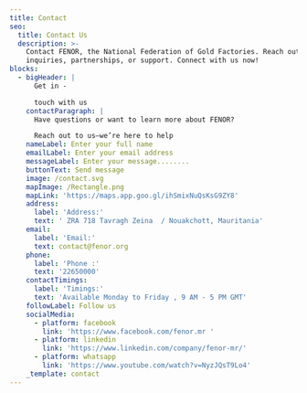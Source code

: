 ```yaml
---
title: Contact
seo:
  title: Contact Us
  description: >-
    Contact FENOR, the National Federation of Gold Factories. Reach out for
    inquiries, partnerships, or support. Connect with us now!
blocks:
  - bigHeader: |
      Get in -

      touch with us
    contactParagraph: |
      Have questions or want to learn more about FENOR?

      Reach out to us—we’re here to help
    nameLabel: Enter your full name
    emailLabel: Enter your email address
    messageLabel: Enter your message........
    buttonText: Send message
    image: /contact.svg
    mapImage: /Rectangle.png
    mapLink: 'https://maps.app.goo.gl/ihSmixNuQsKsG9ZY8'
    address:
      label: 'Address:'
      text: ' ZRA 718 Tavragh Zeina  / Nouakchott, Mauritania'
    email:
      label: 'Email:'
      text: contact@fenor.org
    phone:
      label: 'Phone :'
      text: '22650000'
    contactTimings:
      label: 'Timings:'
      text: 'Available Monday to Friday , 9 AM - 5 PM GMT'
    followLabel: Follow us
    socialMedia:
      - platform: facebook
        link: 'https://www.facebook.com/fenor.mr '
      - platform: linkedin
        link: 'https://www.linkedin.com/company/fenor-mr/'
      - platform: whatsapp
        link: 'https://www.youtube.com/watch?v=NyzJQsT9Lo4'
    _template: contact
---
```


